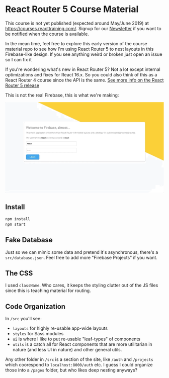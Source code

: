 # React Router 5 Course Material

This course is not yet published (expected around May/June 2019) at https://courses.reacttraining.com/. Signup for our [Newsletter](https://reacttraining.com/newsletter/) if you want to be notified when the course is available.

In the mean time, feel free to explore this early version of the course material repo to see how I'm using React Router 5 to nest layouts in this Firebase-like design. If you see anything weird or broken just open an issue so I can fix it

If you're wondering what's new in React Router 5? Not a lot except internal optimizations and fixes for React 16.x. So you could also think of this as a React Router 4 course since the API is the same. [See more info on the React Router 5 release](https://reacttraining.com/blog/react-router-v5/)

This is not the real Firebase, this is what we're making:

![Animated Demo](./firebase.gif)

## Install

```bash
npm install
npm start
```

## Fake Database

Just so we can mimic some data and pretend it's asynchronous, there's a `src/database.json`. Feel free to add more "Firebase Projects" if you want.

## The CSS

I used `className`. Who cares, it keeps the styling clutter out of the JS files since this is teaching material for routing.

## Code Organization

In `/src` you'll see:

- `layouts` for highly re-usable app-wide layouts
- `styles` for Sass modules
- `ui` is where I like to put re-usable "leaf-types" of components
- `utils` is a catch all for React components that are more utilitarian in nature (and less UI in nature) and other general utils.

Any other folder in `/src` is a section of the site, like `/auth` and `/projects` which coorespond to `localhost:8000/auth` etc. I guess I could organize those into a `/pages` folder, but who likes deep nesting anyways?
